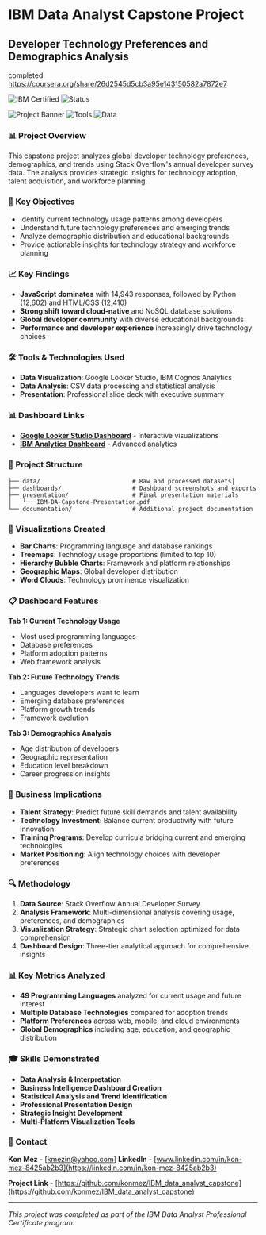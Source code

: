 # IBM Data Analyst Capstone Project
## Developer Technology Preferences and Demographics Analysis

completed:
https://coursera.org/share/26d2545d5cb3a95e143150582a7872e7


![IBM Certified](https://img.shields.io/badge/IBM-Data%20Analyst%20Certificate-blue)
![Status](https://img.shields.io/badge/Status-Complete-green)

![Project Banner](https://img.shields.io/badge/IBM-Data%20Analyst%20Capstone-blue)
![Tools](https://img.shields.io/badge/Tools-Google%20Looker%20Studio%2C%20IBM%20Analytics-green)
![Data](https://img.shields.io/badge/Data-Stack%20Overflow%20Survey-orange)

### 📊 Project Overview
This capstone project analyzes global developer technology preferences, demographics, and trends using Stack Overflow's annual developer survey data. The analysis provides strategic insights for technology adoption, talent acquisition, and workforce planning.

### 🎯 Key Objectives
- Identify current technology usage patterns among developers
- Understand future technology preferences and emerging trends  
- Analyze demographic distribution and educational backgrounds
- Provide actionable insights for technology strategy and workforce planning

### 📈 Key Findings
- **JavaScript dominates** with 14,943 responses, followed by Python (12,602) and HTML/CSS (12,410)
- **Strong shift toward cloud-native** and NoSQL database solutions
- **Global developer community** with diverse educational backgrounds
- **Performance and developer experience** increasingly drive technology choices

### 🛠️ Tools & Technologies Used
- **Data Visualization**: Google Looker Studio, IBM Cognos Analytics
- **Data Analysis**: CSV data processing and statistical analysis
- **Presentation**: Professional slide deck with executive summary

### 📊 Dashboard Links
- [**Google Looker Studio Dashboard**](https://lookerstudio.google.com/reporting/aa255d66-f2d3-431a-a0bc-a30480b18bc0) - Interactive visualizations
- [**IBM Analytics Dashboard**](https://eu1.ca.analytics.ibm.com/bi/?perspective=dashboard&pathRef=.my_folders%2FFAcapstone%2B%25281%2529%2FFA_attempt2_dashb-v1&action=view&mode=dashboard&subView=model000001974b4ce3b0_00000002) - Advanced analytics

### 📁 Project Structure
```
├── data/                          # Raw and processed datasets│  
├── dashboards/                    # Dashboard screenshots and exports
├── presentation/                  # Final presentation materials
│   └── IBM-DA-Capstone-Presentation.pdf
└── documentation/                 # Additional project documentation
```

### 🎨 Visualizations Created
- **Bar Charts**: Programming language and database rankings
- **Treemaps**: Technology usage proportions (limited to top 10)
- **Hierarchy Bubble Charts**: Framework and platform relationships
- **Geographic Maps**: Global developer distribution
- **Word Clouds**: Technology prominence visualization

### 📋 Dashboard Features
**Tab 1: Current Technology Usage**
- Most used programming languages
- Database preferences
- Platform adoption patterns
- Web framework analysis

**Tab 2: Future Technology Trends** 
- Languages developers want to learn
- Emerging database preferences
- Platform growth trends
- Framework evolution

**Tab 3: Demographics Analysis**
- Age distribution of developers
- Geographic representation
- Education level breakdown
- Career progression insights

### 💼 Business Implications
- **Talent Strategy**: Predict future skill demands and talent availability
- **Technology Investment**: Balance current productivity with future innovation
- **Training Programs**: Develop curricula bridging current and emerging technologies  
- **Market Positioning**: Align technology choices with developer preferences

### 🔍 Methodology
1. **Data Source**: Stack Overflow Annual Developer Survey
2. **Analysis Framework**: Multi-dimensional analysis covering usage, preferences, and demographics
3. **Visualization Strategy**: Strategic chart selection optimized for data comprehension
4. **Dashboard Design**: Three-tier analytical approach for comprehensive insights

### 📊 Key Metrics Analyzed
- **49 Programming Languages** analyzed for current usage and future interest
- **Multiple Database Technologies** compared for adoption trends
- **Platform Preferences** across web, mobile, and cloud environments
- **Global Demographics** including age, education, and geographic distribution

### 🎓 Skills Demonstrated
- **Data Analysis & Interpretation**
- **Business Intelligence Dashboard Creation**
- **Statistical Analysis and Trend Identification**
- **Professional Presentation Design**
- **Strategic Insight Development**
- **Multi-Platform Visualization Tools**

### 📧 Contact
**Kon Mez** - [kmezin@yahoo.com]
**LinkedIn** - [www.linkedin.com/in/kon-mez-8425ab2b3](https://linkedin.com/in/kon-mez-8425ab2b3)

**Project Link** - [https://github.com/konmez/IBM_data_analyst_capstone](https://github.com/konmez/IBM_data_analyst_capstone)

---
*This project was completed as part of the IBM Data Analyst Professional Certificate program.*